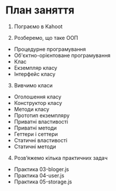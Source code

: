 # План заняття

1. Пограємо в Kahoot

2. Розберемо, що таке ООП

- Процедурне програмування
- Об'єктно-орієнтоване програмування
- Клас
- Екземпляр класу
- Інтерфейс класу

3. Вивчимо класи

- Оголошення класу
- Конструктор класу
- Методи класу
- Прототип екземпляру
- Приватні властивості
- Приватні методи
- Геттери і сеттери
- Статичні властивості
- Статичні методи

4. Розв’яжемо кілька практичних задач

- Практика 03-bloger.js
- Практика 04-user.js
- Практика 05-storage.js
